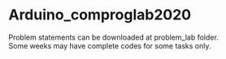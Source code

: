 # Arduino_comproglab2020
Problem statements can be downloaded at problem_lab folder.<br/>
Some weeks may have complete codes for some tasks only.
